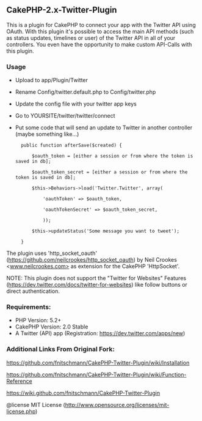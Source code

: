 ## CakePHP-2.x-Twitter-Plugin

This is a plugin for CakePHP to connect your app with the Twitter API using OAuth.
With this plugin it's possible to access the main API methods (such as status updates, timelines or user) of the Twitter API in all of your controllers. You even have the opportunity to make custom API-Calls with this plugin.

### Usage

* Upload to app/Plugin/Twitter
* Rename Config/twitter.default.php to Config/twitter.php
* Update the config file with your twitter app keys
* Go to YOURSITE/twitter/twitter/connect
* Put some code that will send an update to Twitter in another controller (maybe something like...)

		public function afterSave($created) {

			$oauth_token = [either a session or from where the token is saved in db];
			
			$oauth_token_secret = [either a session or from where the token is saved in db];
			
			$this->Behaviors->load('Twitter.Twitter', array(
			
				'oauthToken' => $oauth_token, 
				
				'oauthTokenSecret' => $oauth_token_secret,
				
				));
				
			$this->updateStatus('Some message you want to tweet');
			
		}

The plugin uses 'http_socket_oauth' (https://github.com/neilcrookes/http_socket_oauth) by Neil Crookes <www.neilcrookes.com> as extension for the CakePHP 'HttpSocket'. 

NOTE: This plugin does not support the "Twitter for Websites" Features (https://dev.twitter.com/docs/twitter-for-websites) like follow buttons or direct authentication.


### Requirements:

* PHP Version: 5.2+
* CakePHP Version: 2.0 Stable
* A Twitter (API) app (Registration: https://dev.twitter.com/apps/new)

### Additional Links From Original Fork:

https://github.com/fnitschmann/CakePHP-Twitter-Plugin/wiki/Installation

https://github.com/fnitschmann/CakePHP-Twitter-Plugin/wiki/Function-Reference

https://wiki.github.com/fnitschmann/CakePHP-Twitter-Plugin

@license MIT License (http://www.opensource.org/licenses/mit-license.php)
